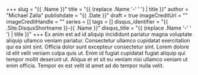 +++
slug = "{{ .Name }}"
title = "{{ (replace .Name '-' ' ') | title }}"
author = "Michael Zalla"
publishdate = "{{ .Date }}"
draft = true
imageCreditUrl = ""
imageCreditHandle = ""
series = []
tags = []
disqus_identifier = "{{ .Site.DisqusShortname }}-{{ .Name }}"
disqus_title = "{{ (replace .Name '-' ' ') | title }}"
+++
Ex anim est ad id aliquip incididunt pariatur magna voluptate aliquip ullamco veniam pariatur. Consectetur ullamco cupidatat exercitation qui ea sint sint. Officia dolor sunt excepteur consectetur sint. Lorem dolore id elit velit veniam culpa quis ut. Enim id fugiat cupidatat fugiat aliquip qui tempor mollit deserunt ut. Aliqua et et sit eu veniam nisi ullamco veniam ut enim officia. Tempor ex est velit id amet ad do tempor nulla velit.